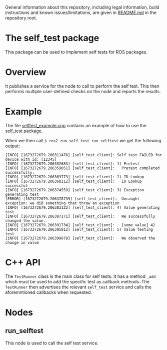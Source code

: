 General information about this repository, including legal information, build instructions and known issues/limitations, are given in [README.md](../README.md) in the repository root.

# The self_test package
This package can be used to implement self tests for ROS packages.

# Overview
It publishes a service for the node to call to perform the self test.
This then performs multiple user-defined checks on the node and reports the results.

# Example
The file [selftest_example.cpp](src/selftest_example.cpp) contains an example of how to use the self_test package.

When we then call `$ ros2 run self_test run_selftest` we get the following output:
```
[INFO] [1673272679.206311476] [self_test_client]: Self test FAILED for device with id: [12345]
[INFO] [1673272679.206352683] [self_test_client]: 1) Pretest
[INFO] [1673272679.206359051] [self_test_client]: 	Pretest completed successfully.
[INFO] [1673272679.206363773] [self_test_client]: 2) ID Lookup
[INFO] [1673272679.206368112] [self_test_client]: 	ID Lookup successful
[INFO] [1673272679.206374559] [self_test_client]: 3) Exception generating test
[ERROR] [1673272679.206378739] [self_test_client]: 	Uncaught exception: we did something that threw an exception
[INFO] [1673272679.206383122] [self_test_client]: 4) Value generating test
[INFO] [1673272679.206387171] [self_test_client]: 	We successfully changed the value.
[INFO] [1673272679.206391734] [self_test_client]: 	[some value] 42
[INFO] [1673272679.206395812] [self_test_client]: 5) Value testing test
[INFO] [1673272679.206399678] [self_test_client]: 	We observed the change in value
```

# C++ API
The `TestRunner` class is the main class for self tests.
It has a method `_add` which must be used to add the specific test as callback methods.
The `TestRunner` then advertises the relevant `self_test` service and calls the aforemntioned callbacks when requested.

# Nodes
## run_selftest
This node is used to call the self test service.
